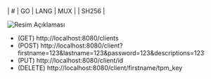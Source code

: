 <p align="center">
    <img src="https://img.shields.io/badge/Solved/Total-10/998-green.svg?style=flat-square" alt="">
    <img src="https://img.shields.io/badge/Hard-6-blue.svg?style=flat-square" alt="">
    <img src="https://img.shields.io/badge/Medium-35-blue.svg?style=flat-square" alt="">
    <img src="https://img.shields.io/badge/Easy-55-blue.svg?style=flat-square" alt="">
</p>

| #  | GO | LANG  | MUX | | SH256 |

![Resim Açıklaması](https://blog.theodo.com/static/fdbd5ce059e16d8135c2cdb49365b885/a79d3/go-interfaces.png)


* (GET)  http://localhost:8080/clients
* (POST)  http://localhost:8080/client?firstname=123&lastname=123&password=123&descriptions=123
* (PUT)  http://localhost:8080/client/id
* (DELETE) http://localhost:8080/client/firstname/tpm_key